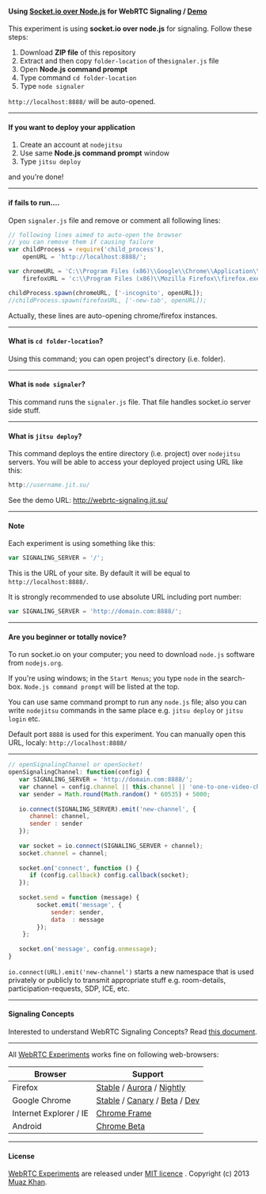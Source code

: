 #### Using [Socket.io over Node.js](https://github.com/muaz-khan/WebRTC-Experiment/blob/master/socketio-over-nodejs) for WebRTC Signaling / [Demo](http://webrtc-signaling.jit.su/)

This experiment is using **socket.io over node.js** for signaling. Follow these steps:

1. Download **ZIP file** of this repository 
2. Extract and then copy `folder-location` of the`signaler.js` file
3. Open **Node.js command prompt**
4. Type command `cd folder-location`
5. Type `node signaler`

`http://localhost:8888/` will be auto-opened.

----

#### If you want to deploy your application

1. Create an account at `nodejitsu`
2. Use same **Node.js command prompt** window
3. Type `jitsu deploy` 

and you're done!

----

#### if fails to run....

Open `signaler.js` file and remove or comment all following lines:

```javascript
// following lines aimed to auto-open the browser
// you can remove them if causing failure
var childProcess = require('child_process'),
    openURL = 'http://localhost:8888/';

var chromeURL = 'C:\\Program Files (x86)\\Google\\Chrome\\Application\\chrome.exe',
    firefoxURL = 'c:\\Program Files (x86)\\Mozilla Firefox\\firefox.exe';

childProcess.spawn(chromeURL, ['-incognito', openURL]);
//childProcess.spawn(firefoxURL, ['-new-tab', openURL]);
```

Actually, these lines are auto-opening chrome/firefox instances.

----

#### What is `cd folder-location`?

Using this command; you can open project's directory (i.e. folder).

----

#### What is `node signaler`?

This command runs the `signaler.js` file. That file handles socket.io server side stuff.

----

#### What is `jitsu deploy`?

This command deploys the entire directory (i.e. project) over `nodejitsu` servers. You will be able to access your deployed project using URL like this:

```javascript
http://username.jit.su/
```

See the demo URL: http://webrtc-signaling.jit.su/

----

#### Note

Each experiment is using something like this:

```javascript
var SIGNALING_SERVER = '/';
```

This is the URL of your site. By default it will be equal to `http://localhost:8888/`.

It is strongly recommended to use absolute URL including port number:

```javascript
var SIGNALING_SERVER = 'http://domain.com:8888/';
```

----

#### Are you beginner or totally novice?

To run socket.io on your computer; you need to download `node.js` software from `nodejs.org`.

If you're using windows; in the `Start Menus`; you type `node` in the search-box. `Node.js command prompt` will be listed at the top.

You can use same command prompt to run any `node.js` file; also you can write `nodejitsu` commands in the same place e.g. `jitsu deploy` or `jitsu login` etc.

Default port `8888` is used for this experiment. You can manually open this URL, localy: `http://localhost:8888/`

----

```javascript
// openSignalingChannel or openSocket!
openSignalingChannel: function(config) {
   var SIGNALING_SERVER = 'http://domain.com:8888/';
   var channel = config.channel || this.channel || 'one-to-one-video-chat';
   var sender = Math.round(Math.random() * 60535) + 5000;
   
   io.connect(SIGNALING_SERVER).emit('new-channel', {
      channel: channel,
      sender : sender
   });
   
   var socket = io.connect(SIGNALING_SERVER + channel);
   socket.channel = channel;
   
   socket.on('connect', function () {
      if (config.callback) config.callback(socket);
   });
   
   socket.send = function (message) {
        socket.emit('message', {
            sender: sender,
            data  : message
        });
    };
   
   socket.on('message', config.onmessage);
}
```

`io.connect(URL).emit('new-channel')` starts a new namespace that is used privately or publicly to transmit appropriate stuff e.g. room-details, participation-requests, SDP, ICE, etc.

----

#### Signaling Concepts

Interested to understand WebRTC Signaling Concepts? Read [this document](https://github.com/muaz-khan/WebRTC-Experiment/blob/master/socketio-over-nodejs/Signaling-Concepts.md).

----

All [WebRTC Experiments](https://webrtc-experiment.appspot.com) works fine on following web-browsers:

| Browser        | Support           |
| ------------- |-------------|
| Firefox | [Stable](http://www.mozilla.org/en-US/firefox/new/) / [Aurora](http://www.mozilla.org/en-US/firefox/aurora/) / [Nightly](http://nightly.mozilla.org/) |
| Google Chrome | [Stable](https://www.google.com/intl/en_uk/chrome/browser/) / [Canary](https://www.google.com/intl/en/chrome/browser/canary.html) / [Beta](https://www.google.com/intl/en/chrome/browser/beta.html) / [Dev](https://www.google.com/intl/en/chrome/browser/index.html?extra=devchannel#eula) |
| Internet Explorer / IE | [Chrome Frame](http://www.google.com/chromeframe) |
| Android | [Chrome Beta](https://play.google.com/store/apps/details?id=com.chrome.beta&hl=en) |

----

#### License

[WebRTC Experiments](https://github.com/muaz-khan/WebRTC-Experiment) are released under [MIT licence](https://webrtc-experiment.appspot.com/licence/) . Copyright (c) 2013 [Muaz Khan](https://plus.google.com/100325991024054712503).
